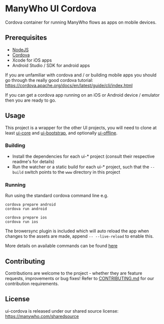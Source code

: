 # ManyWho UI Cordova

Cordova container for running ManyWho flows as apps on mobile devices.

## Prerequisites

* [NodeJS](https://nodejs.org/en/)
* [Cordova](https://cordova.apache.org/)
* Xcode for iOS apps
* Android Studio / SDK for android apps

If you are unfamiliar with cordova and / or building mobile apps you should go through the really good cordova tutorial: https://cordova.apache.org/docs/en/latest/guide/cli/index.html

If you can get a cordova app running on an iOS or Android device / emulator then you are ready to go.

## Usage

This project is a wrapper for the other UI projects, you will need to clone at least [ui-core](https://github.com/manywho/ui-core) and [ui-bootstrap](https://github.com/manywho/ui-bootstrap), and optionally [ui-offline](https://github.com/manywho/ui-offline).

### Building

* Install the dependencies for each ui-* project (consult their respective readme's for details)
* Run the watcher or a static build for each ui-* project, such that the `--build` switch points to the `www` directory in this project

### Running

Run using the standard cordova command line e.g.

```
cordova prepare android
cordova run android

cordova prepare ios
cordova run ios
```

The browersync plugin is included which will auto reload the app when changes to the assets are made, append `-- --live-reload` to enable this.

More details on available commands can be found [here](https://cordova.apache.org/docs/en/latest/reference/cordova-cli/)

## Contributing

Contributions are welcome to the project - whether they are feature requests, improvements or bug fixes! Refer to 
[CONTRIBUTING.md](CONTRIBUTING.md) for our contribution requirements.

## License

ui-cordova is released under our shared source license: https://manywho.com/sharedsource